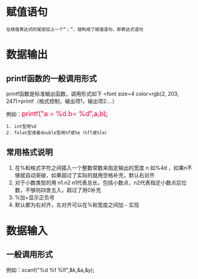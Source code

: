 # 赋值语句
    在赋值表达式的尾部加上一个“；”，就构成了赋值语句，即表达式语句

# 数据输出
## printf函数的一般调用形式
printf函数是标准输出函数，调用形式如下
 <font size=4 color=rgb(2, 203, 247)>printf（格式控制，输出项1，输出项2....）</font>

 例如：<font size=4 color=#FE0136>printf("a = %d.b= %d",a,b);</font>

    1. int型用%d
    2. folat型或者double型用%f或%e（%fl或%le）

## 常用格式说明
1. 在%和格式字符之间插入一个整数常数来指定输出的宽度 n 如%4d ，如果n不够就自动突破，如果超过了实际的就用空格补充，默认右对齐
2. 对于小数类型的用 n1.n2 n1代表总长，包括小数点，n2代表指定小数点后位数，不够则四舍五入，超过了用0补充
3. %加+显示正负号
3. 默认都为右对齐，左对齐可以在%和宽度之间加 - 实现

# 数据输入
## 一般调用形式
例如：scanf("%d %f %lf",&k,&a,&y);

